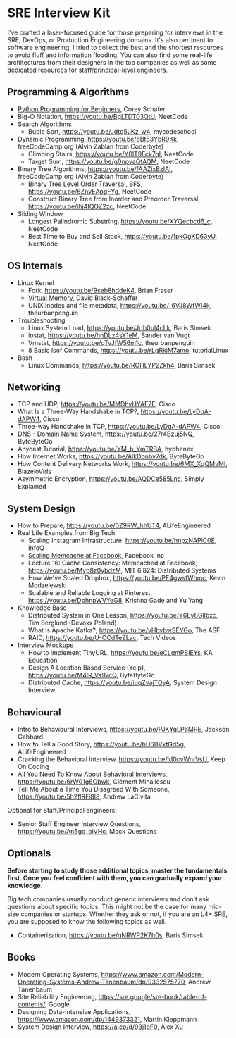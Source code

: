 # SRE Interview Kit

I've crafted a laser-focused guide for those preparing for interviews in the SRE, DevOps, or Production Engineering domains. It's also pertinent to software engineering. I tried to collect the best and the shortest resources to avoid fluff and information flooding. You can also find some real-life architectures from their designers in the top companies as well as some dedicated resources for staff/principal-level engineers.

## Programming & Algorithms
* [Python Programming for Beginners](https://www.youtube.com/playlist?list=PL-osiE80TeTskrapNbzXhwoFUiLCjGgY7), Corey Schafer
* Big-O Notation, https://youtu.be/BgLTDT03QtU, NeetCode
* Search Algorithms
  - Buble Sort, https://youtu.be/Jdtq5uKz-w4, mycodeschool
* Dynamic Programming, https://youtu.be/oBt53YbR9Kk, freeCodeCamp.org (Alvin Zablan from Coderbyte)
  - Climbing Stairs, https://youtu.be/Y0lT9Fck7qI, NeetCode
  - Target Sum, https://youtu.be/g0npyaQtAQM, NeetCode
* Binary Tree Algorithms, https://youtu.be/fAAZixBzIAI, freeCodeCamp.org (Alvin Zablan from Coderbyte)
  - Binary Tree Level Order Traversal, BFS, https://youtu.be/6ZnyEApgFYg, NeetCode
  - Construct Binary Tree from Inorder and Preorder Traversal, https://youtu.be/ihj4IQGZ2zc, NeetCode
* Sliding Window
  - Longest Palindromic Substring, https://youtu.be/XYQecbcd6_c, NeetCode
  - Best Time to Buy and Sell Stock, https://youtu.be/1pkOgXD63yU, NeetCode

## OS Internals
* Linux Kernel
  - Fork, https://youtu.be/9seb8hddeK4, Brian Fraser
  - [Virtual Memory](https://www.youtube.com/watch?v=qcBIvnQt0Bw&list=PLiwt1iVUib9s2Uo5BeYmwkDFUh70fJPxX), David Black-Schaffer
  - UNIX inodes and file metadata, https://youtu.be/_6VJ8WfWI4k, theurbanpenguin
* Troubleshooting
  - Linux System Load, https://youtu.be/JrIb0ul4cLk, Baris Simsek
  - iostat, https://youtu.be/hnDLz4sY1eM, Sander van Vugt
  - Vmstat, https://youtu.be/qTvJfW56m1c, theurbanpenguin
  - 8 Basic lsof Commands, https://youtu.be/rLgRkjM7amo, tutorialLinux
* Bash
  - Linux Commands, https://youtu.be/ROHLYP2Zkh4, Baris Simsek

## Networking

* TCP and UDP, https://youtu.be/MMDhvHYAF7E, Cisco
* What Is a Three-Way Handshake in TCP?, https://youtu.be/LyDqA-dAPW4, Cisco
* Three-way Handshake in TCP, https://youtu.be/LyDqA-dAPW4, Cisco
* DNS - Domain Name System, https://youtu.be/27r4Bzuj5NQ, ByteByteGo
* Anycast Tutorial, https://youtu.be/YM_b_YmTRBA, hyphenex
* How Internet Works, https://youtu.be/AlkDbnbv7dk, ByteByteGo
* How Content Delivery Networks Work, https://youtu.be/6MX_XqQMvMI, BlazeioVids
* Asymmetric Encryption, https://youtu.be/AQDCe585Lnc, Simply Explained

## System Design
* How to Prepare, https://youtu.be/0Z9RW_hhUT4, ALifeEngineered
* Real Life Examples from Big Tech
  - Scaling Instagram Infrastructure: https://youtu.be/hnpzNAPiC0E, InfoQ
  - [Scaling Memcache at Facebook](https://www.usenix.org/system/files/conference/nsdi13/nsdi13-final170_update.pdf), Facebook Inc
  - Lecture 16: Cache Consistency: Memcached at Facebook, https://youtu.be/Myp8z0ybdzM, MIT 6.824: Distributed Systems
  - How We've Scaled Dropbox, https://youtu.be/PE4gwstWhmc, Kevin Modzelewski
  - Scalable and Reliable Logging at Pinterest, https://youtu.be/DphnpWVYeG8, Krishna Gade and Yu Yang
* Knowledge Base
  - Distributed System in One Lesson, https://youtu.be/Y6Ev8GIlbxc, Tim Berglund (Devoxx Poland)
  - What is Apache Kafka?, https://youtu.be/vHbvbwSEYGo, The ASF
  - RAID, https://youtu.be/U-OCdTeZLac, Tech Videos
* Interview Mockups
  - How to implement TinyURL, https://youtu.be/eCLqmPBIEYs, KA Education
  - Design A Location Based Service (Yelp), https://youtu.be/M4lR_Va97cQ, ByteByteGo
  - Distributed Cache, https://youtu.be/iuqZvajTOyA, System Design Interview

## Behavioural
* Intro to Behavioural Interviews, https://youtu.be/PJKYqLP6MRE, Jackson Gabbard
* How to Tell a Good Story, https://youtu.be/hU6BVxtGd5g, ALifeEngineered
* Cracking the Behavioral Interview, https://youtu.be/ld0cvWnrVsU, Keep On Coding
* All You Need To Know About Behavioral Interviews, https://youtu.be/6rW01g6Obwk, Clément Mihailescu
* Tell Me About a Time You Disagreed With Someone, https://youtu.be/5h2flRFi8l8, Andrew LaCivita

Optional for Staff/Principal engineers:
* Senior Staff Engineer Interview Questions, https://youtu.be/An5gq_oiVHc, Mock Questions

## Optionals

**Before starting to study those additional topics, master the fundamentals first. Once you feel confident with them, you can gradually expand your knowledge.**

Big tech companies usually conduct generic interviews and don't ask questions about specific topics. This might not be the case for many mid-size companies or startups. Whether they ask or not, if you are an L4+ SRE, you are supposed to know the following topics as well.

* Containerization, https://youtu.be/gNRWP2K7h0s, Baris Simsek

## Books

* Modern Operating Systems, https://www.amazon.com/Modern-Operating-Systems-Andrew-Tanenbaum/dp/9332575770, Andrew Tanenbaum
* Site Reliability Engineering, https://sre.google/sre-book/table-of-contents/, Google
* Designing Data-Intensive Applications, https://www.amazon.com/dp/1449373321, Martin Kleppmann
* System Design Interview, https://a.co/d/93j1qF0, Alex Xu


